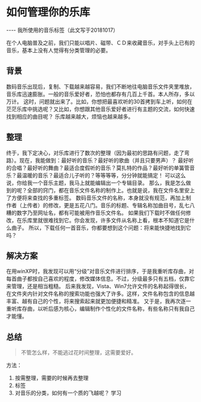 # 如何管理你的乐库
----      我所使用的音乐标签（此文写于20181017）

在个人电脑普及之前，我们只能以唱片、磁带、ＣＤ来收藏音乐，对手头上已有的音乐，基本上没有人觉得有分类管理的必要。
## 背景
数码音乐出现后，复制、下载越来越容易，我们不断地往电脑音乐文件夹里堆放，音乐库迅速膨胀。一般的音乐爱好者，恐怕也都存有几百上千首。本人所存，多以万计。
这时，问题就出来了。比如，你想把最喜欢听的30首拷到车上听，如何在茫茫乐库中挑选呢？又比如，你想跟其他音乐爱好者进行有主题的交流，如何快速找到相应的曲目呢？
乐库越来越大，烦恼也越来越多。

## 整理
终于，我下定决心，对乐库进行了数次的整理（因为最初的思路有问题，走了弯路）。现在，我能做到：最好听的音乐？最好听的歌曲（并且只要男声）？
最好听的合唱？最好听的舞曲？最适合度假听的音乐？莫扎特的作品？最好听的单簧管音乐？最温暖的音乐？最适合儿子听的？等等等等，分分钟就能搞定！
可以这么说，你给我一个音乐主题，我马上就能编辑出一个专辑目录。
那么，我是怎么做到的呢？全部的窍门，都在音乐文件名称的制作上。也就是说，我在文件名里安上了方便将来查找的多重标签。
数码音乐文件的名称，本身就没有规范，再加上制作者（上传者）的修改，更是五花八门。音乐的标题、专辑名称加曲目号，乱七八糟的数字乃至网址名，都有可能被用作音乐文件名。
如果我们下载时不做任何修改，在乐库里就很难找到它。你会发现，许多文件从名称上看，根本不知道它是什么曲子。
所以，下载任何一首音乐，你都要想到这个问题：将来能快捷地找到它吗？

## 解决方案
在用winXP时，我发现可以用“分级”对音乐文件进行排序，于是我重听库存曲，对每首曲子都按自己喜欢的程度，修改媒体信息。不过，分级最多只有五档，仅靠它来管理，还是相当粗糙。
后来我发现，Vista、Win7允许文件的名称起得很长，在文件夹内针对文件名称的搜索功能也强大了许多。这样，文件名称包含的信息越丰富、越有自己的个性，将来搜索起来就更加便捷和精准。
又于是，我再次逐一重听库存曲，以听后感为核心，编辑制作个性化的文件名称，有些名称只有我自己才能懂。

## 总结
> 不管怎么样，不能逃过花时间整理，这需要爱好。  

方法：
1. 按需整理，需要的时候再去整理
2. 标签
3. 对音乐的分类，如何有一个质的飞越呢？ 学习

